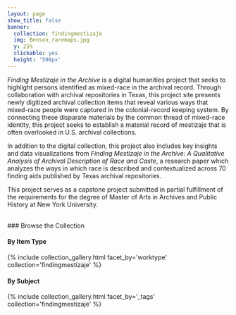 ```yaml
---
layout: page
show_title: false
banner:
  collection: findingmestizaje
  img: Benson_raremaps.jpg
  y: 25%
  clickable: yes
  height: '500px'
---
```

*Finding Mestizaje in the Archive* is a digital humanities project that seeks to highlight persons identified as mixed-race in the archival record. Through collaboration with archival repositories in Texas, this project site presents newly digitized archival collection items that reveal various ways that mixed-race people were captured in the colonial-record keeping system. By connecting these disparate materials by the common thread of mixed-race identity, this project seeks to establish a material record of mestizaje that is often overlooked in U.S. archival collections.  

In addition to the digital collection, this project also includes key insights and data visualizations from *Finding Mestizaje in the Archive: A Qualitative Analysis of Archival Description of Race and Caste*, a research paper which analyzes the ways in which race is described and contextualized across 70 finding aids published by Texas archival repositories.

This project serves as a capstone project submitted in partial fulfillment of the requirements for the degree of Master of Arts in Archives and Public History at New York University. 

<br> 
### Browse the Collection

#### By Item Type
{% include collection_gallery.html facet_by='worktype' collection='findingmestizaje' %}

#### By Subject
{% include collection_gallery.html facet_by='_tags' collection='findingmestizaje' %}
